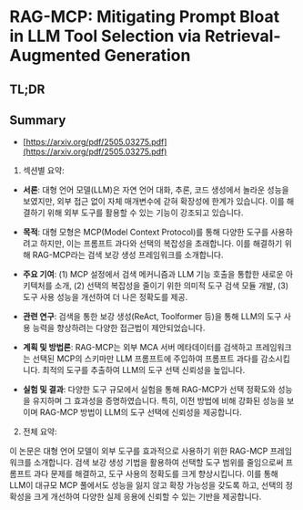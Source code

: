 # RAG-MCP: Mitigating Prompt Bloat in LLM Tool Selection via Retrieval-Augmented Generation
## TL;DR
## Summary
- [https://arxiv.org/pdf/2505.03275.pdf](https://arxiv.org/pdf/2505.03275.pdf)

1. 섹션별 요약:

- **서론**: 대형 언어 모델(LLM)은 자연 언어 대화, 추론, 코드 생성에서 놀라운 성능을 보였지만, 외부 접근 없이 자체 매개변수에 갇혀 확장성에 한계가 있습니다. 이를 해결하기 위해 외부 도구를 활용할 수 있는 기능이 강조되고 있습니다.

- **목적**: 대형 모형은 MCP(Model Context Protocol)를 통해 다양한 도구를 사용하려고 하지만, 이는 프롬프트 과다와 선택의 복잡성을 초래합니다. 이를 해결하기 위해 RAG-MCP라는 검색 보강 생성 프레임워크를 소개합니다.

- **주요 기여**: (1) MCP 설정에서 검색 메커니즘과 LLM 기능 호출을 통합한 새로운 아키텍처를 소개, (2) 선택의 복잡성을 줄이기 위한 의미적 도구 검색 모듈 개발, (3) 도구 사용 성능을 개선하여 더 나은 정확도를 제공.

- **관련 연구**: 검색을 통한 보강 생성(ReAct, Toolformer 등)을 통해 LLM의 도구 사용 능력을 향상하려는 다양한 접근법이 제안되었습니다.

- **계획 및 방법론**: RAG-MCP는 외부 MCA 서버 메타데이터를 검색하고 프레임워크는 선택된 MCP의 스키마만 LLM 프롬프트에 주입하여 프롬프트 과다를 감소시킵니다. 최적의 도구를 추출하여 LLM의 도구 선택 신뢰성을 높입니다.

- **실험 및 결과**: 다양한 도구 규모에서 실험을 통해 RAG-MCP가 선택 정확도와 성능을 유지하며 그 효과성을 증명하였습니다. 특히, 이전 방법에 비해 강화된 성능을 보이며 RAG-MCP 방법이 LLM의 도구 선택에 신뢰성을 제공합니다.

2. 전체 요약:

이 논문은 대형 언어 모델이 외부 도구를 효과적으로 사용하기 위한 RAG-MCP 프레임워크를 소개합니다. 검색 보강 생성 기법을 활용하여 선택할 도구 범위를 줄임으로써 프롬프트 과다 문제를 해결하고, 도구 사용의 정확도를 크게 향상시킵니다. 이를 통해 LLM이 대규모 MCP 풀에서도 성능을 잃지 않고 확장 가능성을 갖도록 하고, 선택의 정확성을 크게 개선하여 다양한 실제 응용에 신뢰할 수 있는 기반을 제공합니다.